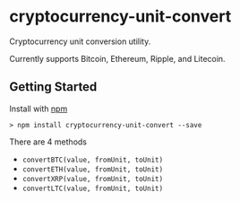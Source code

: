 # cryptocurrency-unit-convert
Cryptocurrency unit conversion utility.

Currently supports Bitcoin, Ethereum, Ripple, and Litecoin.



## Getting Started

Install with [npm](http://blog.npmjs.org/post/85484771375/how-to-install-npm)

```> npm install cryptocurrency-unit-convert --save```

There are 4 methods
- `convertBTC(value, fromUnit, toUnit)`
- `convertETH(value, fromUnit, toUnit)`
- `convertXRP(value, fromUnit, toUnit)`
- `convertLTC(value, fromUnit, toUnit)`
